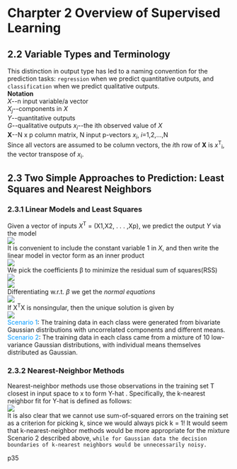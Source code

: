 # Charpter 2 Overview of Supervised Learning
## 2.2 Variable Types and Terminology
This distinction in output type has led to a naming convention for the<br>
prediction tasks: `regression` when we predict quantitative outputs, and<br> 
`classification` when we predict qualitative outputs.<br>
**Notation**<br>
*X*--n input variable/a vector<br>
*X*<sub>*j*</sub>--components in *X*<br>
*Y*--quantitative outputs<br>
*G*--qualitative outputs
*x*<sub>*i*</sub>--the ith observed value of *X*<br>
**X**--N x p column matrix, N input p-vectors *x*<sub>*i*</sub>, *i*=1,2,...,N<br>
Since all vectors are assumed to be column vectors, the *i*th row of **X** is *x*<sup>T</sup><sub>i</sub>, the vector transpose of *x*<sub>i</sub>.
## 2.3 Two Simple Approaches to Prediction: Least Squares and Nearest Neighbors
### 2.3.1 Linear Models and Least Squares
Given a vector of inputs *X*<sup>T</sup> = (X1,X2, . . . ,Xp), we predict the output *Y*  via the model<br>
<img src="http://latex.codecogs.com/gif.latexx?\%20\hat{Y}=\hat{\beta_o}+%20\sum_{j=1}^{p}{X_j}{\hat\beta_j}"><br>
It is convenient to include the constant variable 1 in *X*, and then write the linear model in vector form
as an inner product<br>
<img src="http://latex.codecogs.com/gif.latexx?\%20\hat{Y}=X^T\hat{\beta}"><br>
We pick the coefficients β to minimize the residual sum of squares(RSS)<br>
<img src="http://latex.codecogs.com/gif.latexx?\%20RSS(\beta)=%20\sum_{i=1}^{N}(y_i-x_i^T\beta)^2"><br>
<img src="http://latex.codecogs.com/gif.latexx?\%20RSS(\beta)=%20(y-X\beta)^T(y-X\beta)"><br>
Differentiating w.r.t. *β* we get the *normal equations*<br>
<img src="http://latex.codecogs.com/gif.latexx?\%20X^T(y-X\beta)=0"><br>
If X<sup>T</sup>X is nonsingular, then the unique solution is given by<br>
<img src="http://latex.codecogs.com/gif.latexx?\%20\hat{\beta}=(X^TX)^{-1}X^Ty"><br>
<font color=#0099ff>Scenario 1</font>: The training data in each class were generated from bivariate
Gaussian distributions with uncorrelated components and different
means.<br>
<font color=#0099ff>Scenario 2</font>: The training data in each class came from a mixture of 10 low-
variance Gaussian distributions, with individual means themselves
distributed as Gaussian.<br>
### 2.3.2 Nearest-Neighbor Methods
Nearest-neighbor methods use those observations in the training set T closest in input space to x to form Y-hat . Specifically, the k-nearest neighbor fit for Y-hat is defined as follows:<br>
<img src="http://latex.codecogs.com/gif.latexx?\%20\hat{Y}(x)%20=\frac{1}{2}\sum_{x_i%20\in%20N_k(x)}y_i"><br>
It is also clear that we cannot use sum-of-squared errors on the training
set as a criterion for picking k, since we would always pick k = 1! It would
seem that k-nearest-neighbor methods would be more appropriate for the
mixture Scenario 2 described above, `while for Gaussian data the decision
boundaries of k-nearest neighbors would be unnecessarily noisy.`<br>

p35
